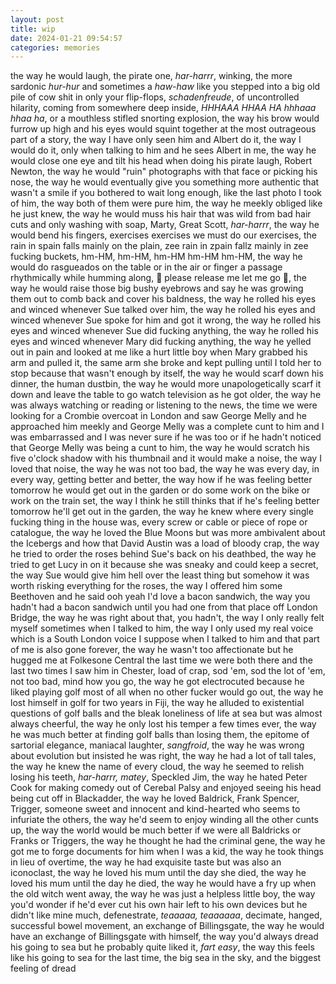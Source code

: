 ```yaml
---
layout: post
title: wip
date: 2024-01-21 09:54:57
categories: memories
---
```


the way he would laugh, the pirate one, *har-harrr*, winking, the more sardonic *hur-hur* and sometimes a *haw-haw* like you stepped into a big old pile of cow shit in only your flip-flops, *schadenfreude*, of uncontrolled hilarity, coming from somewhere deep inside, *HHHAAA HHAA HA hhhaaa hhaa ha*, or a mouthless stifled snorting explosion, the way his brow would furrow up high and his eyes would squint together at the most outrageous part of a story, the way I have only seen him and Albert do it, the way I would do it, only when talking to him and he sees Albert in me, the way he would close one eye and tilt his head when doing his pirate laugh, Robert Newton, the way he would "ruin" photographs with that face or picking his nose, the way he would eventually give you something more authentic that wasn't a smile if you bothered to wait long enough, like the last photo I took of him, the way both of them were pure him, the way he meekly obliged like he just knew, the way he would muss his hair that was wild from bad hair cuts and only washing with soap, Marty, Great Scott, *har-harrr*, the way he would bend his fingers, exercises exercises we must do our exercises, the rain in spain falls mainly on the plain, zee rain in zpain fallz mainly in zee fucking buckets, hm-HM, hm-HM, hm-HM hm-HM hm-HM, the way he would do rasgueados on the table or in the air or finger a passage rhythmically while humming along, 🎵 please release me let me go 🎵, the way he would raise those big bushy eyebrows and say he was growing them out to comb back and cover his baldness, the way he rolled his eyes and winced whenever Sue talked over him, the way he rolled his eyes and winced whenever Sue spoke for him and got it wrong, the way he rolled his eyes and winced whenever Sue did fucking anything, the way he rolled his eyes and winced whenever Mary did fucking anything, the way he yelled out in pain and looked at me like a hurt little boy when Mary grabbed his arm and pulled it, the same arm she broke and kept pulling until I told her to stop because that wasn't enough by itself, the way he would scarf down his dinner, the human dustbin, the way he would more unapologetically scarf it down and leave the table to go watch television as he got older, the way he was always watching or reading or listening to the news, the time we were looking for a Crombie overcoat in London and saw George Melly and he approached him meekly and George Melly was a complete cunt to him and I was embarrassed and I was never sure if he was too or if he hadn't noticed that George Melly was being a cunt to him, the way he would scratch his five o'clock shadow with his thumbnail and it would make a noise, the way I loved that noise, the way he was not too bad, the way he was every day, in every way, getting better and better, the way how if he was feeling better tomorrow he would get out in the garden or do some work on the bike or work on the train set, the way I think he still thinks that if he's feeling better tomorrow he'll get out in the garden, the way he knew where every single fucking thing in the house was, every screw or cable or piece of rope or catalogue, the way he loved the Blue Moons but was more ambivalent about the Icebergs and how that David Austin was a load of bloody crap, the way he tried to order the roses behind Sue's back on his deathbed, the way he tried to get Lucy in on it because she was sneaky and could keep a secret, the way Sue would give him hell over the least thing but somehow it was worth risking everything for the roses, the way I offered him some Beethoven and he said ooh yeah I'd love a bacon sandwich, the way you hadn't had a bacon sandwich until you had one from that place off London Bridge, the way he was right about that, you hadn't, the way I only really felt myself sometimes when I talked to him, the way I only used my real voice which is a South London voice I suppose when I talked to him and that part of me is also gone forever, the way he wasn't too affectionate but he hugged me at Folkesone Central the last time we were both there and the last two times I saw him in Chester, load of crap, sod 'em, sod the lot of 'em, not too bad, mind how you go, the way he got electrocuted because he liked playing golf most of all when no other fucker would go out, the way he lost himself in golf for two years in Fiji, the way he alluded to existential questions of golf balls and the bleak loneliness of life at sea but was almost always cheerful, the way he only lost his temper a few times ever, the way he was much better at finding golf balls than losing them, the epitome of sartorial elegance, maniacal laughter, *sangfroid*, the way he was wrong about evolution but insisted he was right, the way he had a lot of tall tales, the way he knew the name of every cloud, the way he seemed to relish losing his teeth, *har-harrr, matey*, Speckled Jim, the way he hated Peter Cook for making comedy out of Cerebal Palsy and enjoyed seeing his head being cut off in Blackadder, the way he loved Baldrick, Frank Spencer, Trigger, someone sweet and innocent and kind-hearted who seems to infuriate the others, the way he'd seem to enjoy winding all the other cunts up, the way the world would be much better if we were all Baldricks or Franks or Triggers, the way he thought he had the criminal gene, the way he got me to forge documents for him when I was a kid, the way he took things in lieu of overtime, the way he had exquisite taste but was also an iconoclast, the way he loved his mum until the day she died, the way he loved his mum until the day he died, the way he would have a fry up when the old witch went away, the way he was just a helpless little boy, the way you'd wonder if he'd ever cut his own hair left to his own devices but he didn't like mine much, defenestrate, *teaaaaa, teaaaaaa*, decimate, hanged, successful bowel movement, an exchange of Billingsgate, the way he would have an exchange of Billingsgate with himself, the way you'd always dread his going to sea but he probably quite liked it, *fart easy*, the way this feels like his going to sea for the last time, the big sea in the sky, and the biggest feeling of dread
